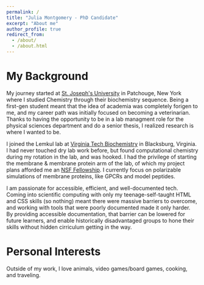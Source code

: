 ```yaml
---
permalink: /
title: "Julia Montgomery - PhD Candidate"
excerpt: "About me"
author_profile: true
redirect_from: 
  - /about/
  - /about.html
---
```






My Background
======

My journey started at [St. Joseph's University](https://www.sjny.edu/long-island) in Patchouge, New York where I studied Chemistry through their biochemistry sequence. Being a first-gen student meant that the idea of academia was completely forigen to me, and my career path was initially focused on becoming a veterinarian. Thanks to having the opportunity to be in a lab managment role for the physical sciences department and do a senior thesis, I realized research is where I wanted to be. 

I joined the Lemkul lab at [Virginia Tech Biochemistry](https://www.biochem.vt.edu/) in Blacksburg, Virginia. I had never touched dry lab work before, but found computational chemistry during my rotation in the lab, and was hooked. I had the privilege of starting the membrane & membrane protein arm of the lab, of which my project plans afforded me an [NSF Fellowship](https://news.vt.edu/articles/2021/11/cals-bchm-nsf-grfp-fellow.html). I currently focus on polarizable simulations of membrane proteins, like GPCRs and model peptides. 

I am passionate for accessible, efficient, and well-documented tech. Coming into scientific computing with only my teenage-self-taught HTML and CSS skills (so nothing) meant there were massive barriers to overcome, and working with tools that were poorly documented made it only harder. By providing accessible documentation, that barrier can be lowered for future learners, and enable historically disadvantaged groups to hone their skills without hidden cirriculum getting in the way. 


Personal Interests 
======

Outside of my work, I love animals, video games/board games, cooking, and traveling. 
